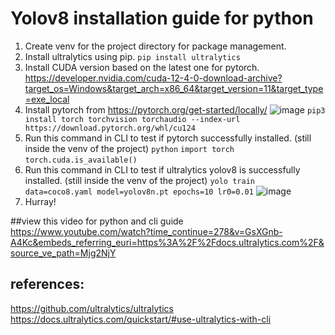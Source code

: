 # Yolov8 installation guide for python

1. Create venv for the project directory for package management.
2. Install ultralytics using pip.
   ```pip install ultralytics```
3. Install CUDA version based on the latest one for pytorch.
   https://developer.nvidia.com/cuda-12-4-0-download-archive?target_os=Windows&target_arch=x86_64&target_version=11&target_type=exe_local
4. Install pytorch from https://pytorch.org/get-started/locally/
   ![image](https://github.com/user-attachments/assets/a126c50c-dca9-4b8c-823d-c22d61af7f41)
  ```pip3 install torch torchvision torchaudio --index-url https://download.pytorch.org/whl/cu124```
5. Run this command in CLI to test if pytorch successfully installed. (still inside the venv of the project)
   ```python```
   ```import torch```
   ```torch.cuda.is_available()```
6. Run this command in CLI to test if ultralytics yolov8 is successfully installed. (still inside the venv of the project)
   ```yolo train data=coco8.yaml model=yolov8n.pt epochs=10 lr0=0.01```
   ![image](https://github.com/user-attachments/assets/1624c303-33eb-404e-9bda-d6e826415662)
7. Hurray!

##view this video for python and cli guide
https://www.youtube.com/watch?time_continue=278&v=GsXGnb-A4Kc&embeds_referring_euri=https%3A%2F%2Fdocs.ultralytics.com%2F&source_ve_path=Mjg2NjY

## references:
https://github.com/ultralytics/ultralytics
https://docs.ultralytics.com/quickstart/#use-ultralytics-with-cli
